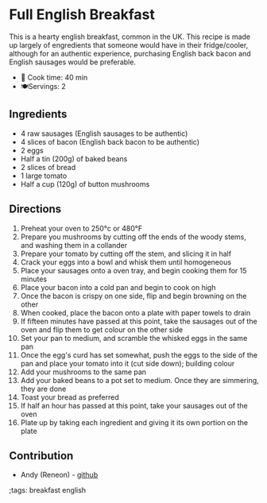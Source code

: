 # Full English Breakfast

This is a hearty english breakfast, common in the UK. This recipe is made up largely of engredients that someone would have in their fridge/cooler, although for an authentic experience, purchasing English back bacon and English sausages would be preferable.

- 🍳 Cook time: 40 min
- 🍽️Servings: 2

## Ingredients

- 4 raw sausages (English sausages to be authentic)
- 4 slices of bacon (English back bacon to be authentic)
- 2 eggs
- Half a tin (200g) of baked beans
- 2 slices of bread
- 1 large tomato
- Half a cup (120g) of button mushrooms 

## Directions

1. Preheat your oven to 250°c or 480°F
2. Prepare you mushrooms by cutting off the ends of the woody stems, and washing them in a collander
3. Prepare your tomato by cutting off the stem, and slicing it in half
4. Crack your eggs into a bowl and whisk them until homogeneous
5. Place your sausages onto a oven tray, and begin cooking them for 15 minutes
6. Place your bacon into a cold pan and begin to cook on high
7. Once the bacon is crispy on one side, flip and begin browning on the other
8. When cooked, place the bacon onto a plate with paper towels to drain
9. If fifteen minutes have passed at this point, take the sausages out of the oven and flip them to get colour on the other side
10. Set your pan to medium, and scramble the whisked eggs in the same pan
11. Once the egg's curd has set somewhat, push the eggs to the side of the pan and place your tomato into it (cut side down); building colour
12. Add your mushrooms to the same pan
13. Add your baked beans to a pot set to medium. Once they are simmering, they are done
14. Toast your bread as preferred
15. If half an hour has passed at this point, take your sausages out of the oven
16. Plate up by taking each ingredient and giving it its own portion on the plate

## Contribution

- Andy (Reneon) - [github](https://github.com/github-reneon)

;tags: breakfast english
